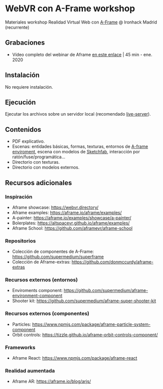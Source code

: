 # WebVR con A-Frame workshop

Materiales workshop Realidad Virtual Web con [A-Frame](https://aframe.io/) @ Ironhack Madrid (recurrente)

## Grabaciones 

- Vídeo completo del webinar de Aframe [en este enlace](https://youtu.be/YITd_MFskjU?t=594) | 45 min - ene. 2020

## Instalación

No requiere instalación.

## Ejecución

Ejecutar los archivos sobre un servidor local (recomendado [live-server](https://www.npmjs.com/package/live-server)).

## Contenidos
- PDF explicativo.
- Escenas: entidades básicas, formas, texturas, entornos de [A-frame enviroment](https://github.com/supermedium/aframe-environment-component), escena con modelos de [Sketchfab](https://sketchfab.com/feed), interacción por ratón/fuse/programática...
- Directorio con texturas.
- Directorio con modelos externos.

## Recursos adicionales

### Inspiración
- Aframe showcase: https://webvr.directory/
- Aframe examples: https://aframe.io/aframe/examples/
- A-painter: https://aframe.io/examples/showcase/a-painter/
- Bolerplates: https://altspacevr.github.io/aframe/examples/
- Aframe School: https://github.com/aframevr/aframe-school

### Repositorios
- Colección de componentes de A-Frame: https://github.com/supermedium/superframe
- Colección de Aframe-extras: https://github.com/donmccurdy/aframe-extras

### Recursos externos (entornos)
- Enviroments component: https://github.com/supermedium/aframe-environment-component
- Shooter kit: https://github.com/supermedium/aframe-super-shooter-kit

### Recursos externos (componentes)
- Particles: https://www.npmjs.com/package/aframe-particle-system-component
- Orbit controls: https://tizzle.github.io/aframe-orbit-controls-component/

### Frameworks
- Aframe React: https://www.npmjs.com/package/aframe-react

### Realidad aumentada
- Aframe AR: https://aframe.io/blog/arjs/


